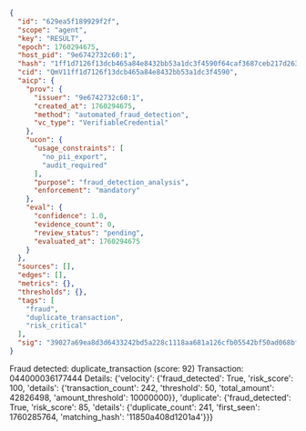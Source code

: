 ```json
{
  "id": "629ea5f189929f2f",
  "scope": "agent",
  "key": "RESULT",
  "epoch": 1760294675,
  "host_pid": "9e6742732c60:1",
  "hash": "1ff1d7126f13dcb465a84e8432bb53a1dc3f4590f64caf3687ceb217d2633b72",
  "cid": "QmV11ff1d7126f13dcb465a84e8432bb53a1dc3f4590",
  "aicp": {
    "prov": {
      "issuer": "9e6742732c60:1",
      "created_at": 1760294675,
      "method": "automated_fraud_detection",
      "vc_type": "VerifiableCredential"
    },
    "ucon": {
      "usage_constraints": [
        "no_pii_export",
        "audit_required"
      ],
      "purpose": "fraud_detection_analysis",
      "enforcement": "mandatory"
    },
    "eval": {
      "confidence": 1.0,
      "evidence_count": 0,
      "review_status": "pending",
      "evaluated_at": 1760294675
    }
  },
  "sources": [],
  "edges": [],
  "metrics": {},
  "thresholds": {},
  "tags": [
    "fraud",
    "duplicate_transaction",
    "risk_critical"
  ],
  "sig": "39027a69ea8d3d6433242bd5a228c1118aa681a126cfb05542bf50ad068bf0c6"
}
```

Fraud detected: duplicate_transaction (score: 92)
Transaction: 044000036177444
Details: {'velocity': {'fraud_detected': True, 'risk_score': 100, 'details': {'transaction_count': 242, 'threshold': 50, 'total_amount': 42826498, 'amount_threshold': 10000000}}, 'duplicate': {'fraud_detected': True, 'risk_score': 85, 'details': {'duplicate_count': 241, 'first_seen': 1760285764, 'matching_hash': '11850a408d1201a4'}}}